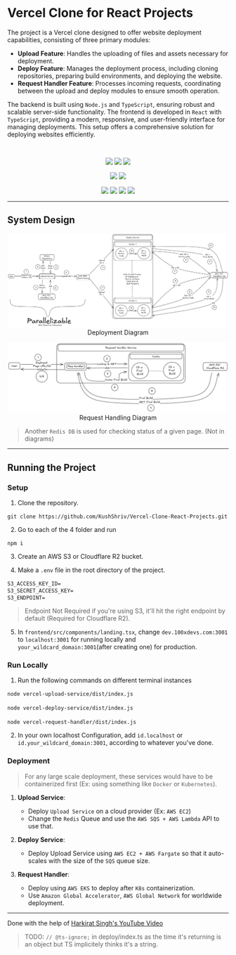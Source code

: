 # Vercel Clone for React Projects

The project is a Vercel clone designed to offer website deployment capabilities, consisting of three primary modules:

- __Upload Feature__: Handles the uploading of files and assets necessary for deployment.
- __Deploy Feature__: Manages the deployment process, including cloning repositories, preparing build environments, and deploying the website.
- __Request Handler Feature__: Processes incoming requests, coordinating between the upload and deploy modules to ensure smooth operation.

The backend is built using `Node.js` and `TypeScript`, ensuring robust and scalable server-side functionality. The frontend is developed in `React` with `TypeScript`, providing a modern, responsive, and user-friendly interface for managing deployments. This setup offers a comprehensive solution for deploying websites efficiently.

<br>

<div align='center'>

![](https://img.shields.io/badge/TypeScript-3178C6.svg?style=for-the-badge&logo=TypeScript&logoColor=white)
![](https://img.shields.io/badge/Node.js-5FA04E.svg?style=for-the-badge&logo=nodedotjs&logoColor=white)
![](https://img.shields.io/badge/React-61DAFB.svg?style=for-the-badge&logo=React&logoColor=black)

![](https://img.shields.io/badge/Redis-FF4438.svg?style=for-the-badge&logo=Redis&logoColor=white)
![](https://img.shields.io/badge/Cloudflare-F38020.svg?style=for-the-badge&logo=Cloudflare&logoColor=white)

![](https://img.shields.io/badge/Amazon%20SQS-FF4F8B.svg?style=for-the-badge&logo=Amazon-SQS&logoColor=white)
![](https://img.shields.io/badge/Amazon%20S3-569A31.svg?style=for-the-badge&logo=Amazon-S3&logoColor=white)
![](https://img.shields.io/badge/Amazon%20EC2-FF9900.svg?style=for-the-badge&logo=Amazon-EC2&logoColor=white)
![](https://img.shields.io/badge/AWS%20Fargate-FF9900.svg?style=for-the-badge&logo=AWS-Fargate&logoColor=white)
</div>

---

## System Design
<div align=center>

![Deployment Diagram](assets/Deployment.png)
Deployment Diagram

![Request Handling Diagram](assets/ReqHandler.png)
Request Handling Diagram
</div>

> Another `Redis DB` is used for checking status of a given page. (Not in diagrams) 

---

## Running the Project

### Setup

1. Clone the repository.
```
git clone https://github.com/KushShriv/Vercel-Clone-React-Projects.git
```

2. Go to each of the 4 folder and run
```
npm i
```

3. Create an AWS S3 or Cloudflare R2 bucket.

4. Make a `.env` file in the root directory of the project.
```
S3_ACCESS_KEY_ID=
S3_SECRET_ACCESS_KEY=
S3_ENDPOINT=
```
> Endpoint Not Required if you're using S3, it'll hit the right endpoint by default (Required for Cloudflare R2).

5. In `frontend/src/components/landing.tsx`, change `dev.100xdevs.com:3001` to `localhost:3001` for running locally and `your_wildcard_domain:3001`(after creating one) for production.

### Run Locally
1. Run the following commands on different terminal instances
```
node vercel-upload-service/dist/index.js

node vercel-deploy-service/dist/index.js

node vercel-request-handler/dist/index.js
```

2. In your own localhost Configuration, add `id.localhost` or `id.your_wildcard_domain:3001`, according to whatever you've done.

### Deployment
> For any large scale deployment, these services would have to be containerized first (Ex: using something like `Docker` or `Kubernetes`).

1. __Upload Service__:
    - Deploy `Upload Service` on a cloud provider (Ex: `AWS EC2`)
    - Change the `Redis` Queue and use the `AWS SQS + AWS Lambda` API to use that.

2. __Deploy Service__:
    - Deploy Upload Service using `AWS EC2 + AWS Fargate` so that it auto-scales with the size of the `SQS` queue size.

3. __Request Handler__:
    - Deploy using `AWS EKS` to deploy after `K8s` containerization.
    - Use `Amazon Global Accelerator`, `AWS Global Network` for worldwide deployment.

---

Done with the help of [Harkirat Singh's YouTube Video](https://youtu.be/c8_tafixiAs?si=9TXDrw3krv6GmIMY) 

> TODO: `// @ts-ignore;` in deploy/index.ts as the time it's returning is an object but TS implicitely thinks it's a string.